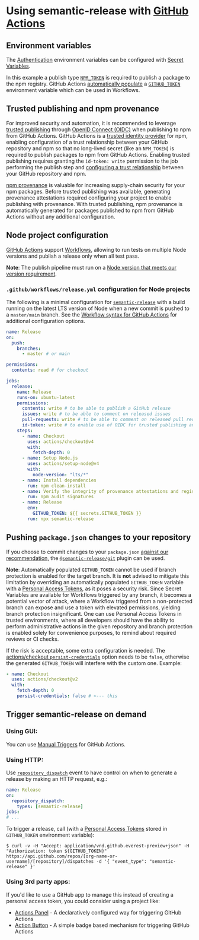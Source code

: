 # Using semantic-release with [GitHub Actions](https://help.github.com/en/categories/automating-your-workflow-with-github-actions)

## Environment variables

The [Authentication](../../usage/ci-configuration.md#authentication) environment variables can be configured with [Secret Variables](https://docs.github.com/en/actions/reference/encrypted-secrets).

In this example a publish type [`NPM_TOKEN`](https://docs.npmjs.com/creating-and-viewing-authentication-tokens) is required to publish a package to the npm registry. GitHub Actions [automatically populate](https://docs.github.com/en/actions/security-guides/automatic-token-authentication) a [`GITHUB_TOKEN`](https://help.github.com/en/articles/creating-a-personal-access-token-for-the-command-line) environment variable which can be used in Workflows.

## Trusted publishing and npm provenance

For improved security and automation, it is recommended to leverage [trusted publishing](https://docs.npmjs.com/trusted-publishers) through [OpenID Connect (OIDC)](https://docs.github.com/en/actions/deployment/security-hardening-your-deployments/about-security-hardening-with-openid-connect) when publishing to npm from GitHub Actions.
GitHub Actions is a [trusted identity provider](https://docs.npmjs.com/trusted-publishers#identity-providers) for npm, enabling configuration of a trust relationship between your GitHub repository and npm so that no long-lived secret (like an `NPM_TOKEN`) is required to publish packages to npm from GitHub Actions.
Enabling trusted publishing requires granting the `id-token: write` permission to the job performing the publish step and [configuring a trust relationship](https://docs.npmjs.com/trusted-publishers#step-1-add-a-trusted-publisher-on-npmjscom) between your GitHub repository and npm.

[npm provenance](https://docs.npmjs.com/generating-provenance-statements) is valuable for increasing supply-chain security for your npm packages.
Before trusted publishing was available, generating provenance attestations required configuring your project to enable publishing with provenance.
With trusted publishing, npm provenance is automatically generated for packages published to npm from GitHub Actions without any additional configuration.

## Node project configuration

[GitHub Actions](https://github.com/features/actions) support [Workflows](https://help.github.com/en/articles/configuring-workflows), allowing to run tests on multiple Node versions and publish a release only when all test pass.

**Note**: The publish pipeline must run on a [Node version that meets our version requirement](../../support/node-version.md).

### `.github/workflows/release.yml` configuration for Node projects

The following is a minimal configuration for [`semantic-release`](https://github.com/semantic-release/semantic-release) with a build running on the latest LTS version of Node when a new commit is pushed to a `master/main` branch.
See the [Workflow syntax for GitHub Actions](https://docs.github.com/en/actions/writing-workflows/workflow-syntax-for-github-actions) for additional configuration options.

```yaml
name: Release
on:
  push:
    branches:
      - master # or main

permissions:
  contents: read # for checkout

jobs:
  release:
    name: Release
    runs-on: ubuntu-latest
    permissions:
      contents: write # to be able to publish a GitHub release
      issues: write # to be able to comment on released issues
      pull-requests: write # to be able to comment on released pull requests
      id-token: write # to enable use of OIDC for trusted publishing and npm provenance
    steps:
      - name: Checkout
        uses: actions/checkout@v4
        with:
          fetch-depth: 0
      - name: Setup Node.js
        uses: actions/setup-node@v4
        with:
          node-version: "lts/*"
      - name: Install dependencies
        run: npm clean-install
      - name: Verify the integrity of provenance attestations and registry signatures for installed dependencies
        run: npm audit signatures
      - name: Release
        env:
          GITHUB_TOKEN: ${{ secrets.GITHUB_TOKEN }}
        run: npx semantic-release
```

## Pushing `package.json` changes to your repository

If you choose to commit changes to your `package.json` [against our recommendation](../../support/FAQ.md#making-commits-during-the-release-process-adds-significant-complexity), the [`@semantic-release/git`](https://github.com/semantic-release/git) plugin can be used.

**Note**: Automatically populated `GITHUB_TOKEN` cannot be used if branch protection is enabled for the target branch.
It is **not** advised to mitigate this limitation by overriding an automatically populated `GITHUB_TOKEN` variable with a [Personal Access Tokens](https://help.github.com/en/github/authenticating-to-github/creating-a-personal-access-token-for-the-command-line), as it poses a security risk.
Since Secret Variables are available for Workflows triggered by any branch, it becomes a potential vector of attack, where a Workflow triggered from a non-protected branch can expose and use a token with elevated permissions, yielding branch protection insignificant.
One can use Personal Access Tokens in trusted environments, where all developers should have the ability to perform administrative actions in the given repository and branch protection is enabled solely for convenience purposes, to remind about required reviews or CI checks.

If the risk is acceptable, some extra configuration is needed. The [actions/checkout `persist-credentials`](https://github.com/marketplace/actions/checkout#usage) option needs to be `false`, otherwise the generated `GITHUB_TOKEN` will interfere with the custom one. Example:

```yaml
- name: Checkout
  uses: actions/checkout@v2
  with:
    fetch-depth: 0
    persist-credentials: false # <--- this
```

## Trigger semantic-release on demand

### Using GUI:

You can use [Manual Triggers](https://github.blog/changelog/2020-07-06-github-actions-manual-triggers-with-workflow_dispatch/) for GitHub Actions.

### Using HTTP:

Use [`repository_dispatch`](https://docs.github.com/en/actions/reference/events-that-trigger-workflows#repository_dispatch) event to have control on when to generate a release by making an HTTP request, e.g.:

```yaml
name: Release
on:
  repository_dispatch:
    types: [semantic-release]
jobs:
# ...
```

To trigger a release, call (with a [Personal Access Tokens](https://help.github.com/en/github/authenticating-to-github/creating-a-personal-access-token-for-the-command-line) stored in `GITHUB_TOKEN` environment variable):

```
$ curl -v -H "Accept: application/vnd.github.everest-preview+json" -H "Authorization: token ${GITHUB_TOKEN}" https://api.github.com/repos/[org-name-or-username]/[repository]/dispatches -d '{ "event_type": "semantic-release" }'
```

### Using 3rd party apps:

If you'd like to use a GitHub app to manage this instead of creating a personal access token, you could consider using a project like:

- [Actions Panel](https://www.actionspanel.app/) - A declaratively configured way for triggering GitHub Actions
- [Action Button](https://github-action-button.web.app/#details) - A simple badge based mechanism for triggering GitHub Actions
